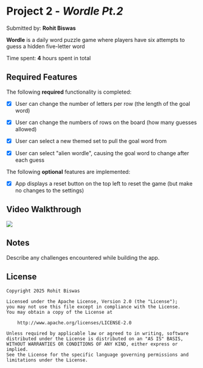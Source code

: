 # Project 2 - *Wordle Pt.2*

Submitted by: **Rohit Biswas**

**Wordle** is a daily word puzzle game where players have six attempts to guess a hidden five-letter word

Time spent: **4** hours spent in total

## Required Features

The following **required** functionality is completed:

- [X] User can change the number of letters per row (the length of the goal word)
- [X] User can change the numbers of rows on the board (how many guesses allowed)
- [X] User can select a new themed set to pull the goal word from
- [X] User can select "alien wordle", causing the goal word to change after each guess


The following **optional** features are implemented:

- [X] App displays a reset button on the top left to reset the game (but make no changes to the settings)

## Video Walkthrough

<div>
    <a href="https://www.loom.com/share/f2552fc4ffa34a73bdcd6420b14d473e">
      <img style="max-width:300px;" src="https://cdn.loom.com/sessions/thumbnails/f2552fc4ffa34a73bdcd6420b14d473e-cd7f3f6cc473b347-full-play.gif">
    </a>
</div>

## Notes

Describe any challenges encountered while building the app.

## License

    Copyright 2025 Rohit Biswas

    Licensed under the Apache License, Version 2.0 (the "License");
    you may not use this file except in compliance with the License.
    You may obtain a copy of the License at

        http://www.apache.org/licenses/LICENSE-2.0

    Unless required by applicable law or agreed to in writing, software
    distributed under the License is distributed on an "AS IS" BASIS,
    WITHOUT WARRANTIES OR CONDITIONS OF ANY KIND, either express or implied.
    See the License for the specific language governing permissions and
    limitations under the License.
